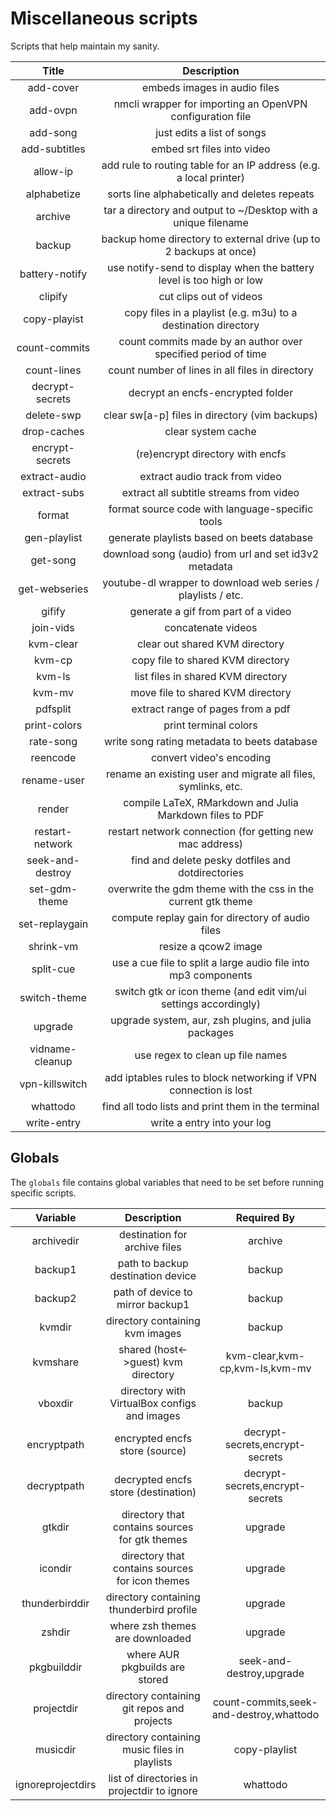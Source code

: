 # Miscellaneous scripts

Scripts that help maintain my sanity.

| Title            | Description                                                          |
| :---:            | :---:                                                                |
| add-cover        | embeds images in audio files                                         |
| add-ovpn         | nmcli wrapper for importing an OpenVPN configuration file            |
| add-song         | just edits a list of songs                                           |
| add-subtitles    | embed srt files into video                                           |
| allow-ip         | add rule to routing table for an IP address (e.g. a local printer)   |
| alphabetize      | sorts line alphabetically and deletes repeats                        |
| archive          | tar a directory and output to ~/Desktop with a unique filename       |
| backup           | backup home directory to external drive (up to 2 backups at once)    |
| battery-notify   | use notify-send to display when the battery level is too high or low |
| clipify          | cut clips out of videos                                              |
| copy-playist     | copy files in a playlist (e.g. m3u) to a destination directory       |
| count-commits    | count commits made by an author over specified period of time        |
| count-lines      | count number of lines in all files in directory                      |
| decrypt-secrets  | decrypt an encfs-encrypted folder                                    |
| delete-swp       | clear sw[a-p] files in directory (vim backups)                       |
| drop-caches      | clear system cache                                                   |
| encrypt-secrets  | (re)encrypt directory with encfs                                     |
| extract-audio    | extract audio track from video                                       |
| extract-subs     | extract all subtitle streams from video                              |
| format           | format source code with language-specific tools                      |
| gen-playlist     | generate playlists based on beets database                           |
| get-song         | download song (audio) from url and set id3v2 metadata                |
| get-webseries    | youtube-dl wrapper to download web series / playlists / etc.         |
| gifify           | generate a gif from part of a video                                  |
| join-vids        | concatenate videos                                                   |
| kvm-clear        | clear out shared KVM directory                                       |
| kvm-cp           | copy file to shared KVM directory                                    |
| kvm-ls           | list files in shared KVM directory                                   |
| kvm-mv           | move file to shared KVM directory                                    |
| pdfsplit         | extract range of pages from a pdf                                    |
| print-colors     | print terminal colors                                                |
| rate-song        | write song rating metadata to beets database                         |
| reencode         | convert video's encoding                                             |
| rename-user      | rename an existing user and migrate all files, symlinks, etc.        |
| render           | compile LaTeX, RMarkdown and Julia Markdown files to PDF             |
| restart-network  | restart network connection (for getting new mac address)             |
| seek-and-destroy | find and delete pesky dotfiles and dotdirectories                    |
| set-gdm-theme    | overwrite the gdm theme with the css in the current gtk theme        |
| set-replaygain   | compute replay gain for directory of audio files                     |
| shrink-vm        | resize a qcow2 image                                                 |
| split-cue        | use a cue file to split a large audio file into mp3 components       |
| switch-theme     | switch gtk or icon theme (and edit vim/ui settings accordingly)      |
| upgrade          | upgrade system, aur, zsh plugins, and julia packages                 |
| vidname-cleanup  | use regex to clean up file names                                     |
| vpn-killswitch   | add iptables rules to block networking if VPN connection is lost     |
| whattodo         | find all todo lists and print them in the terminal                   |
| write-entry      | write a entry into your log                                          |


## Globals

The `globals` file contains global variables that need to be set before running
specific scripts.

| Variable          | Description                                     | Required By                             |
| :---:             | :---:                                           | :---:                                   |
| archivedir           | destination for archive files                | archive                                 |
| backup1           | path to backup destination device               | backup                                  |
| backup2           | path of device to mirror backup1                | backup                                  |
| kvmdir            | directory containing kvm images                 | backup                                  |
| kvmshare          | shared (host<->guest) kvm directory             | kvm-clear,kvm-cp,kvm-ls,kvm-mv          |
| vboxdir           | directory with VirtualBox configs and images    | backup                                  |
| encryptpath       | encrypted encfs store (source)                  | decrypt-secrets,encrypt-secrets         |
| decryptpath       | decrypted encfs store (destination)             | decrypt-secrets,encrypt-secrets         |
| gtkdir            | directory that contains sources for gtk themes  | upgrade                                 |
| icondir           | directory that contains sources for icon themes | upgrade                                 |
| thunderbirddir    | directory containing thunderbird profile        | upgrade                                 |
| zshdir            | where zsh themes are downloaded                 | upgrade                                 |
| pkgbuilddir       | where AUR pkgbuilds are stored                  | seek-and-destroy,upgrade                |
| projectdir        | directory containing git repos and projects     | count-commits,seek-and-destroy,whattodo |
| musicdir          | directory containing music files in playlists   | copy-playlist                           |
| ignoreprojectdirs | list of directories in projectdir to ignore     | whattodo                                |
